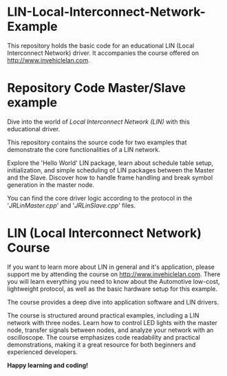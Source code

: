 # LIN-Local-Interconnect-Network-Example
This repository holds the basic code for an educational LIN (Local Interconnect Network) driver. It accompanies the course offered on http://www.invehiclelan.com.

# Repository Code Master/Slave example

Dive into the world of _Local Interconnect Network (LIN)_ with this educational driver. 

This repository contains the source code for two examples that demonstrate the core functionalities of a LIN network. 

Explore the 'Hello World' LIN package, learn about schedule table setup, initialization, and simple scheduling of LIN packages between the Master and the Slave. 
Discover how to handle frame handling and break symbol generation in the master node. 

You can find the core driver logic according to the protocol in the '_JRLinMaster.cpp_' and '_JRLinSlave.cpp_' files.

# LIN (Local Interconnect Network) Course

If you want to learn more about LIN in general and it's application, please support me by attending the course on http://www.invehiclelan.com.
There  you will learn everything you need to know about the Automotive low-cost, lightweight protocol, as well as the basic hardware setup for this example. 

The course provides a deep dive into application software and LIN drivers. 

The course is structured around practical examples, including a LIN network with three nodes. 
Learn how to control LED lights with the master node, transfer signals between nodes, and analyze your network with an oscilloscope. 
The course emphasizes code readability and practical demonstrations, making it a great resource for both beginners and experienced developers.

**Happy learning and coding!**
